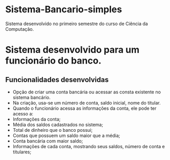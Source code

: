 # Sistema-Bancario-simples
Sistema desenvolvido no primeiro semestre do curso de Ciência da Computação.

# Sistema desenvolvido para um funcionário do banco. 
## Funcionalidades desenvolvidas
* Opção de criar uma conta bancária ou acessar as consta existente no sistema bancário.
* Na criação, usa-se um número de conta, saldo inicial, nome do titular.
* Quando o funcionário acessa as informações da conta, ele pode ter acesso a:
* Informações da conta;
* Média dos saldos cadastrados no sistema;
* Total de dinheiro que o banco possui;
* Contas que possuem um saldo maior que a média;
* Conta bancária com maior saldo;
* Informações de cada conta, mostrando seus saldos, número de conta e titulares;

